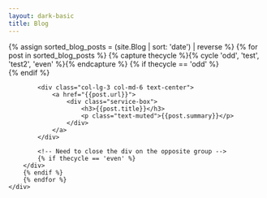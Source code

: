 ```yaml
---
layout: dark-basic
title: Blog
---
```


<div class="container">
        {% assign sorted_blog_posts = (site.Blog | sort: 'date') | reverse %}
        {% for post in sorted_blog_posts %}
        {% capture thecycle %}{% cycle 'odd', 'test', 'test2', 'even' %}{% endcapture %}
        {% if thecycle == 'odd' %}
        <div class="row">
            {% endif %}

            <div class="col-lg-3 col-md-6 text-center">
                <a href="{{post.url}}">
                    <div class="service-box">
                        <h3>{{post.title}}</h3>
                        <p class="text-muted">{{post.summary}}</p>
                    </div>
                </a>
            </div>

            <!-- Need to close the div on the opposite group -->
            {% if thecycle == 'even' %}
        </div>
        {% endif %}
        {% endfor %}
    </div>